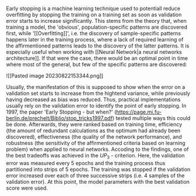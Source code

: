 Early stopping is a machine learning technique used to potentiall reduce overfitting by stopping the training on a training set as soon as validation error starts to increase significantly.
This stems from the theory that, when training a model, the 'obvious', population-specific patterns are discovered first, while '[[Overfitting]]', i.e. the discovery of sample-specific patterns happens later in the training process, where a lack of required learning of the affirmentioned patterns leads to the discovery of the latter patterns. 
It is especially useful when working with [[Neural Network|a neural networks architecture]].
If that were the case, there would be an optimal point in time where most of the general, but few of the specific patterns are discovered:

![[Pasted image 20230822153344.png]]

Usually, the manifestation of this is supposed to show when the error on a validation set starts to increase from the hightend variance, while previously having decreased as bias was reduced.
Thus, practical implementations usually rely on the validation error to identify the point of early stopping. 
In 1997, the paper 'Early Stopping - but when?' (https://page.mi.fu-berlin.de/prechelt/Biblio/stop_tricks1997.pdf) tested multiple ways this could be done. Afterwards, they were ranked based on training time, efficiency (the amount of redundant calculations as the optimum had already been discovered), effectiveness (the quality of the network performance), and robustness (the sensitivity of the affirmentioned criteria based on learning problem) when applied to neural networks.
Accoding to the findings, one of the best tradeoffs was achieved in the $UP_3$ - criterion.
Here, the validation error was measured every 5 epochs and the training process thus partitioned into strips of 5 epochs. The training was stopped if the validation error increased over each of three successive strips (i.e. 4 samples of the validation error). At this point, the model parameters with the best validation score were used. 
